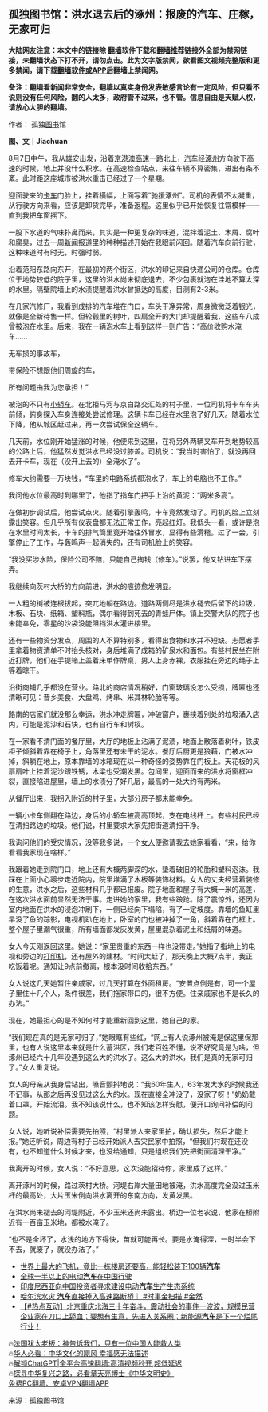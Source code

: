  <!-- 面包屑导航 --> <h2>孤独图书馆：洪水退去后的涿州：报废的汽车、庄稼，无家可归</h2> <p class="notice"><b>大陆网友注意：本文中的链接除 <a href="https://github.com/bannedbook/fanqiang" >翻墙</a>软件下载和<a href="https://github.com/killgcd/justmysocks/blob/master/README.md">翻墙推荐</a>链接外全部为禁网链接，未翻墙状态下打不开，请勿点击。此为文字版禁闻，欲看图文视频完整版和更多禁闻，请下载<a href="https://github.com/bannedbook/fanqiang">翻墙软件或APP</a>后翻墙上禁闻网。</p><p>备注：翻墙看新闻非常安全，翻墙以真实身份发表敏感言论有一定风险，但只看不说则没有任何风险，翻的人太多，政府管不过来，也不管。信息自由是天赋人权，请放心大胆的翻墙。</b></p>  <div class="entry"> <p>作者： 孤独<a href="https://www.bannedbook.org/bnews/tag/%E5%9B%BE%E4%B9%A6/" class="st_tag internal_tag" rel="tag" title="标签 图书 下的日志">图书</a>馆</p> <p id="conimg"><strong>图、文｜Jiachuan</strong></p> <p>8月7日中午，我从雄安出发，沿着<a href="https://www.bannedbook.org/bnews/tag/%E4%BA%AC%E6%B8%AF%E6%BE%B3%E9%AB%98%E9%80%9F/" class="st_tag internal_tag" rel="tag" title="标签 京港澳高速 下的日志">京港澳高速</a>一路北上，<a href="https://www.bannedbook.org/bnews/tag/%e6%b1%bd%e8%bd%a6/" class="st_tag internal_tag" rel="tag" title="标签 汽车 下的日志">汽车</a>经<a href="https://www.bannedbook.org/bnews/tag/%E6%B6%BF%E5%B7%9E/" class="st_tag internal_tag" rel="tag" title="标签 涿州 下的日志">涿州</a>方向驶下高速的时候，地上并没什么积水。在高速检查站点，来往车辆不算密集，进出有条不紊。此时距这座城市被洪水重击已经过了一个星期。</p> <p>迎面驶来的<a href="https://www.bannedbook.org/bnews/tag/%e5%8d%a1%e8%bd%a6/" class="st_tag internal_tag" rel="tag" title="标签 卡车 下的日志">卡车</a>门脸上，挂着横幅，上面写着“驰援涿州”。司机的表情不太凝重，从行驶方向来看，应该是卸货完毕，准备返程。这里似乎已开始恢复往常模样——直到我把车窗摇下。</p> <p>一股下水道的气味扑鼻而来，其实是一种更复杂的味道，混拌着泥土、木屑、腐叶和腐臭，过去一周<span class='wp_keywordlink_affiliate'><a href="https://www.bannedbook.org/" title="新闻">新闻</a></span>报道里的种种描述开始在我眼前闪回。随着汽车向前行驶，这种味道时有时无，时强时弱。</p> <p>沿着范阳东路向东开，在最初的两个街区，洪水的印记来自快递公司的仓库。仓库位于地势较低的院子里，这里的洪水尚未彻底退去，不少包裹就泡在洼地不算太深的水里。隔壁院墙上的水渍提醒着洪水曾抵达的高度，目测有2-3米。</p> <p>在几家汽修厂，我看到成排的汽车堆在门口，车头干净异常，周身微微泛着银光，就像是全新待售一样。但轮毂里的树叶，四扇全开的大门却提醒着我，这些车八成曾被泡在水里。后来，我在一辆泡水车上看到这样一则广告：“高价收购水淹车……</p> <p>无车损的事故车，</p> <p>带保险不想跟他们周旋的车，</p> <p>所有问题由我为您承担！”</p> <p>被泡的不只有<a href="https://www.bannedbook.org/bnews/tag/%E5%B0%8F%E8%BD%BF%E8%BD%A6/" class="st_tag internal_tag" rel="tag" title="标签 小轿车 下的日志">小轿车</a>。在北拒马河与京白路交汇处的村子里，一位司机将卡车车头前倾，俯身探入车身连接处尝试修理。这辆卡车已经在水里泡了好几天。随着水位下降，他从城区赶过来，再一次尝试保全这辆车。</p> <p>几天前，水位刚开始猛涨的时候，他便来到这里，在将另外两辆叉车开到地势较高的公路上后，他猛然发觉洪水已经没过膝盖。司机说：“我当时害怕了，就没再回去开卡车，现在（没开上去的）全淹水了”。</p> <p>修车大约需要一万块钱，“车里的电路系统都泡水了，车上的电脑也不工作。”</p> <p>我问他水位最高时到哪里了，他指了指车门把手上沿的黄泥：“两米多高”。</p> <p>在做初步调试后，他尝试点火。随着引擎轰鸣，卡车竟然发动了。司机的脸上立刻露出笑容。但几乎所有仪表盘都无法正常工作，亮起红灯。我低头一看，或许是泡在水里时间太长，卡车的排气筒里竟开始往外冒水，显得有些滑稽。过了一会，引擎停止了工作，与轰鸣声一起消失的，还有司机脸上的笑容。</p> <p>“我没买涉水险，保险公司不赔，只能自己掏钱（修车）。”说罢，他又钻进车下摆弄。</p> <p>我继续向茨村大桥的方向前进，洪水的痕迹愈发明显。</p> <p>一人粗的树被连根拔起，突兀地躺在路边。道路两侧尽是洪水褪去后留下的垃圾，木板、石块、纸箱、塑料瓶，偶尔看得到死去的青蛙尸体。镇上交警大队的院子也未能幸免，零星的沙袋没能阻挡洪水灌进楼里。</p>  <p>还有一些物资分发点，周围的人不算特别多，看得出食物和水并不短缺。志愿者手里拿着物资清单不时抬头核对，身后堆满了成箱的矿泉水和面包。有些村民坐在附近打牌，他们在手提箱上盖着床单作牌桌，男人上身赤裸，衣服挂在旁边的绳子上等着晾干。</p> <p>沿街商铺几乎都没在营业。路北的商店情况稍好，门窗玻璃没怎么受损，牌匾也还清晰可见：晋乡美食、大盘鸡、烤串、米其林轮胎等等。</p> <p>路南的店家们就没那么幸运，洪水冲走牌匾，冲破窗户，裹挟着别处的垃圾涌入店内，可能是泥沙和石块，也有自行车和树杈。</p> <p>在一家看不清门面的餐厅里，大厅的地板上沾满了泥渍，地面上散落着树叶，铁皮柜子倾斜着靠在椅子上，角落里还有未干的泥水。餐厅后厨更是狼藉，门被水冲掉，斜躺在地上，原本靠墙的冰箱现在以一种奇怪的姿势靠在门板上。天花板的风扇扇叶上挂着泥沙跟铁锈，木梁也受潮发黑。包间里，迎面而来的洪水将窗框冲裂，直接陷进屋里，墙上的水渍分了好几层，最高的一处大约有两米。</p> <p>从餐厅出来，我拐入附近的村子里，大部分房子都未能幸免。</p> <p>一辆小卡车侧翻在路边，身后的小轿车被高高顶起，支在电线杆上。有些村民已经在清扫路边的垃圾。他们说，村里要求大家先把街道清扫干净。</p> <p>我询问他们的受灾情况，没等我多说，一个<a href="https://www.bannedbook.org/bnews/tag/%e5%a5%b3%e4%ba%ba/" class="st_tag internal_tag" rel="tag" title="标签 女人 下的日志">女人</a>便邀请我去她家看看，“来，给你看看我家现在啥样。”</p> <p>我跟着她走到院门口，地上还有大概两脚深的水，垫着破旧的轮胎和塑料泡沫。我踩在上面小心踱步走近院内，院里堆满了木板等装饰材料。女人的丈夫经营着装修的生意，洪水之后，这些材料几乎都已报废。院子地面和屋子有大概一米的高差，在这次洪水面前显然无济于事。走进她的家里，我有些踉跄。除了震惊外，还因为室内地面在洪水的浸泡冲刷下，一侧已经向下塌陷，有了一定坡度。靠墙的鱼缸里早没了鱼的踪影，电视机趴在地上，卧室的门也被冲掉了一角，斜着靠在门框上。整个屋子里潮气很重，所有墙面都发灰发黄，屋里混杂着泥土和纸屑的味道。</p> <p>女人今天刚返回这里。她说：“家里贵重的东西一样也没带走。”她指了指地上的电视和旁边的<a href="https://www.bannedbook.org/bnews/tag/%E6%89%93%E5%8D%B0%E6%9C%BA/" class="st_tag internal_tag" rel="tag" title="标签 打印机 下的日志">打印机</a>，还有屋外的建材。“时间太赶了，那天晚上大概7点半，我正吃饭着呢。通知让9点前撤离，根本没时间收拾东西。”</p>  <p>女人说这几天她暂住亲戚家，过几天打算在外面租房。“安置点倒是有，可一个屋子里住十几个人，条件很差，我们拖家带口的，很不方便。住亲戚家也不是长久的办法。”</p> <p>现在，她最担心的是不知何时才能重新回到这里，她自己的家。</p> <p>“我们现在真的是无家可归了，”她眼眶有些红，“网上有人说涿州被淹是保这里保那里，也有人说这里本来就是什么蓄洪区，我们老百姓不懂，说不好究竟是为啥，但涿州已经六十几年没遇到这么大的洪水了。这么大的洪水，我们是真的无家可归了。”女人重复说。</p> <p>女人的母亲从我身后钻出，嗓音颤抖地说：“我60年生人，63年发大水的时候我还不记事，从那之后再没见过这么大的水。现在直接全冲没了，没家了呀！”奶奶戴着口罩，开始流泪。我不知该说什么，也不知该怎样安慰，便开口询问补偿的问题。</p> <p>女人说，她听说补偿需要先拍照，“村里派人来家里拍，确认损失，然后才能上报。”她还听说，周边有村子已经开始派人去灾民家中拍照，“但我们村现在还没有，也不知道什么时候才来，也没给通知，只是组织我们先把街面清理干净。”</p> <p>我离开的时候，女人说：“不好意思，这次没能招待你，家里成了这样。”</p> <p>离开涿州的时候，路过茨村大桥。河堤右岸大量田地被淹，洪水高度完全没过玉米杆的最高处，大片玉米倒向洪水离开的东南方向，发黄发黑。</p> <p>在洪水尚未褪去的河堤附近，不少玉米还尚未露出。桥边一位老农说，他家在桥附近有一百亩玉米地，都被水淹了。</p> <p>“也不是全坏了，水浅的地方下得快，苗就可能再长。要是水淹得深，一时半会下不去，就废了，就没办法了。”</p>  <p></p> <!--<div id="taboola-mid-1"></div>--><ul class='op-related-articles' title='相关阅读'> <li><a href='https://www.bannedbook.org/bnews/funmedia/20230809/1917884.html' target='_blank'>世界上最大的飞机，竟比一栋楼房还要高，能轻松装下100辆<b>汽车</b></a></li> <li><a href='https://www.bannedbook.org/bnews/headline/20230807/1917003.html' target='_blank'>全球一半以上的电动<b>汽车</b>在中国行驶</a></li> <li><a href='https://www.bannedbook.org/bnews/headline/20230807/1916820.html' target='_blank'>印度尼西亚向中国投资者寻求建设电动<b>汽车</b>生产生态系统</a></li> <li><a href='https://www.bannedbook.org/bnews/sohnews/20230805/1916188.html' target='_blank'>哈尔滨水灾 <b>汽车</b>直接掉入高速路断桥｜ #时事金扫描 #金然</a></li> <li><a href='https://www.bannedbook.org/bnews/bannedvideo/20230805/1916164.html' target='_blank'>【#热点互动】北京重庆北海三十年奋斗，震动社会的事件一波波，规模民营企业家在刀口上舔血；要想有生意，先进入关系圈；新能源<b>汽车</b>是下一个烂尾行业！</a></li> </ul> <p class="texttj"> 🔥<a href="https://www.bannedbook.org/bnews/ssgc/20230219/1850782.html" target="_blank">法国犹太老板：神告诉我们，只有一位中国人能救人类</a><br/> 🔥<a href="https://www.bannedbook.org/bnews/comments/20220220/1694796.html" target="_blank">华人必看：中华文化的飓风 幸福感无法描述</a><br/> 🔥<a href="https://github.com/bannedbook/fanqiang/wiki/V2ray%E6%9C%BA%E5%9C%BA" target="_blank">解锁ChatGPT|全平台高速翻墙:高清视频秒开,超低延迟</a><br/> 🔥<a href="https://www.bannedbook.org/bnews/comments/20220808/1768773.html" target="_blank">探寻中华复兴之路，必看章天亮博士《中华文明史》</a><br/> <a href="https://github.com/bannedbook/fanqiang/wiki/%E7%A6%81%E9%97%BB%E7%BD%91%E5%AE%89%E5%8D%93%E7%BF%BB%E5%A2%99%E6%96%B0%E9%97%BBAPP" target="_blank">免费PC翻墙、安卓VPN翻墙APP</a><br/> </p><p class="src-info">来源：孤独图书馆 </p><a name='sharetosocial'></a> <div style="margin-bottom:5px;padding-bottom:5px;clear:both"> <div id="archive-pix-1" class="banner-ads"> <!-- AuctionX Display platform tag START --> <div id="27602x728x90x621x_ADSLOT1" clicktrack="%%CLICK_URL_ESC%%"></div>  <!-- AuctionX Display platform tag END --> </div> <div id="archive-pix-2" class="banner-ads"> <!-- AuctionX Display platform tag START --> <div id="27556x300x250x621x_ADSLOT1" clicktrack="%%CLICK_URL_ESC%%" style="margin:0 auto;text-align:center"></div>  <!-- AuctionX Display platform tag END --> </div> </div>  <div id="archive-pix-1" class="banner-ads"> <!-- AuctionX Display platform tag START --> <div id="27603x728x90x621x_ADSLOT1" clicktrack="%%CLICK_URL_ESC%%"></div>  <!-- AuctionX Display platform tag END --> </div> </div><!--END ENTRY--> 